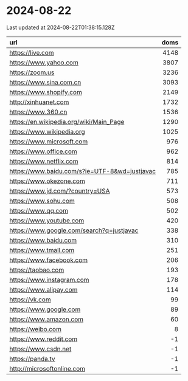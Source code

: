 # 2024-08-22

<!-- BEGIN -->
Last updated at 2024-08-22T01:38:15.128Z

url | doms
:- | -:
https://live.com | 4148
https://www.yahoo.com | 3807
https://zoom.us | 3236
https://www.sina.com.cn | 3093
https://www.shopify.com | 2149
http://xinhuanet.com | 1732
https://www.360.cn | 1536
https://en.wikipedia.org/wiki/Main_Page | 1290
https://www.wikipedia.org | 1025
https://www.microsoft.com | 976
https://www.office.com | 962
https://www.netflix.com | 814
https://www.baidu.com/s?ie=UTF-8&wd=justjavac | 785
https://www.okezone.com | 711
https://www.jd.com/?country=USA | 573
https://www.sohu.com | 508
https://www.qq.com | 502
https://www.youtube.com | 420
https://www.google.com/search?q=justjavac | 338
https://www.baidu.com | 310
https://www.tmall.com | 251
https://www.facebook.com | 206
https://taobao.com | 193
https://www.instagram.com | 178
https://www.alipay.com | 114
https://vk.com | 99
https://www.google.com | 89
https://www.amazon.com | 60
https://weibo.com | 8
https://www.reddit.com | -1
https://www.csdn.net | -1
https://panda.tv | -1
http://microsoftonline.com | -1
<!-- END -->
